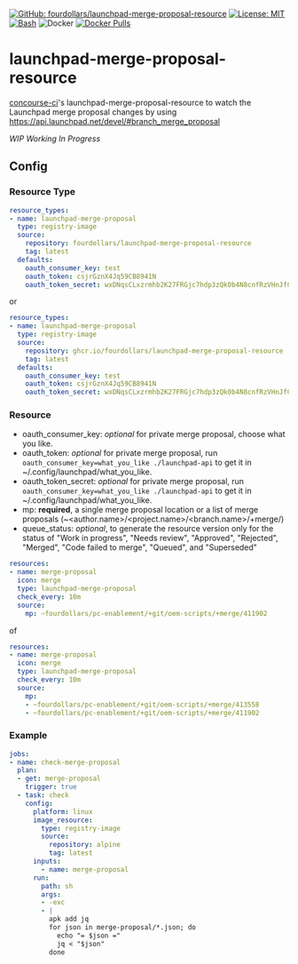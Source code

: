  [![GitHub: fourdollars/launchpad-merge-proposal-resource](https://img.shields.io/badge/GitHub-fourdollars%2Flaunchpad%E2%80%90merge%E2%80%90proposal%E2%80%90resource-darkgreen.svg)](https://github.com/fourdollars/launchpad-merge-proposal-resource/) [![License: MIT](https://img.shields.io/badge/License-MIT-blue.svg)](https://opensource.org/licenses/MIT) [![Bash](https://img.shields.io/badge/Language-Bash-red.svg)](https://www.gnu.org/software/bash/) ![Docker](https://github.com/fourdollars/launchpad-merge-proposal-resource/workflows/Docker/badge.svg) [![Docker Pulls](https://img.shields.io/docker/pulls/fourdollars/launchpad-merge-proposal-resource.svg)](https://hub.docker.com/r/fourdollars/launchpad-merge-proposal-resource/)
# launchpad-merge-proposal-resource
[concourse-ci](https://concourse-ci.org/)'s launchpad-merge-proposal-resource to watch the Launchpad merge proposal changes by using https://api.launchpad.net/devel/#branch_merge_proposal

*WIP* *Working In Progress*

## Config 

### Resource Type

```yaml
resource_types:
- name: launchpad-merge-proposal
  type: registry-image
  source:
    repository: fourdollars/launchpad-merge-proposal-resource
    tag: latest
  defaults:
    oauth_consumer_key: test
    oauth_token: csjrGznX4Jq59CB8941N
    oauth_token_secret: wxDNqsCLxzrmhb2K27FRGjc7hdp3zQk0b4N8cnfRzVHnJfCFlHgkGHxDk5qMPTSdQFSsllS4dwGBD18Q
```

or

```yaml
resource_types:
- name: launchpad-merge-proposal
  type: registry-image
  source:
    repository: ghcr.io/fourdollars/launchpad-merge-proposal-resource
    tag: latest
  defaults:
    oauth_consumer_key: test
    oauth_token: csjrGznX4Jq59CB8941N
    oauth_token_secret: wxDNqsCLxzrmhb2K27FRGjc7hdp3zQk0b4N8cnfRzVHnJfCFlHgkGHxDk5qMPTSdQFSsllS4dwGBD18Q
```

### Resource

* oauth_consumer_key: *optional* for private merge proposal, choose what you like.
* oauth_token: *optional* for private merge proposal, run `oauth_consumer_key=what_you_like ./launchpad-api` to get it in ~/.config/launchpad/what_you_like.
* oauth_token_secret: *optional* for private merge proposal, run `oauth_consumer_key=what_you_like ./launchpad-api` to get it in ~/.config/launchpad/what_you_like.
* mp: **required**, a single merge proposal location or a list of merge proposals (~<author.name>/<project.name>/<branch.name>/+merge/<id>)
* queue_status: *optional*, to generate the resource version only for the status of "Work in progress", "Needs review", "Approved", "Rejected", "Merged", "Code failed to merge", "Queued", and "Superseded"

```yaml
resources:
- name: merge-proposal
  icon: merge
  type: launchpad-merge-proposal
  check_every: 10m
  source:
    mp: ~fourdollars/pc-enablement/+git/oem-scripts/+merge/411902
```

of

```yaml
resources:
- name: merge-proposal
  icon: merge
  type: launchpad-merge-proposal
  check_every: 10m
  source:
    mp:
    - ~fourdollars/pc-enablement/+git/oem-scripts/+merge/413558
    - ~fourdollars/pc-enablement/+git/oem-scripts/+merge/411902
```

### Example

```yaml
jobs:
- name: check-merge-proposal
  plan:
  - get: merge-proposal
    trigger: true
  - task: check
    config:
      platform: linux
      image_resource:
        type: registry-image
        source:
          repository: alpine
          tag: latest
      inputs:
        - name: merge-proposal
      run:
        path: sh
        args:
        - -exc
        - |
          apk add jq
          for json in merge-proposal/*.json; do
            echo "= $json ="
            jq < "$json"
          done
```
